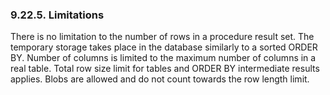<div>

<div>

<div>

<div>

### 9.22.5. Limitations

</div>

</div>

</div>

There is no limitation to the number of rows in a procedure result set.
The temporary storage takes place in the database similarly to a sorted
ORDER BY. Number of columns is limited to the maximum number of columns
in a real table. Total row size limit for tables and ORDER BY
intermediate results applies. Blobs are allowed and do not count towards
the row length limit.

</div>
